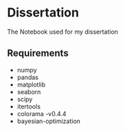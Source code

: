 # Dissertation
The Notebook used for my dissertation

## Requirements
- numpy
- pandas 
- matplotlib
- seaborn 
- scipy
- itertools 
- colorama -v0.4.4
- bayesian-optimization
